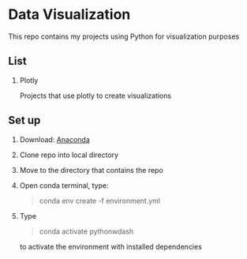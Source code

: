 # Data Visualization

This repo contains my projects using Python for visualization purposes

## List

1. Plotly

	Projects that use plotly to create visualizations
	
## Set up


1. Download: [Anaconda](https://www.anaconda.com/products/individual)
2. Clone repo into local directory
3. Move to the directory that contains the repo
4. Open conda terminal, type:
	> conda env create -f environment.yml
5. Type
	> conda activate pythonwdash
	
	to activate the environment with installed dependencies